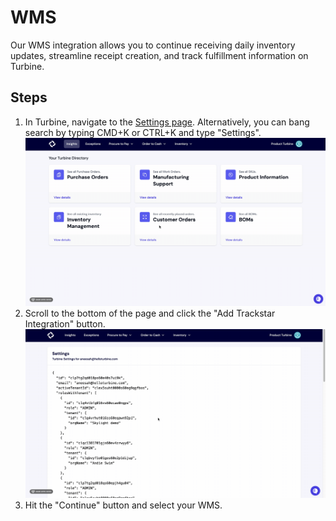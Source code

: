 # WMS

Our WMS integration allows you to continue receiving daily inventory updates, streamline receipt creation, and track fulfillment information on Turbine. 

## Steps
1. In Turbine, navigate to the [Settings page](https://app.helloturbine.com/settings). Alternatively, you can bang search by typing CMD+K or CTRL+K and type "Settings".
![Navigate to settings GIF](../../static/img/navigate_to_settings.gif)
2. Scroll to the bottom of the page and click the "Add Trackstar Integration" button.
![Navigate to settings GIF](../../static/img/trackstar.gif)
4. Hit the "Continue" button and select your WMS. 
